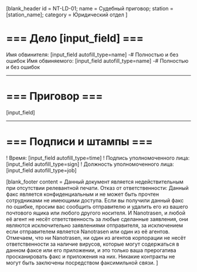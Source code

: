 [blank_header
id = NT-LD-01;
name = Судебный приговор;
station = [station_name];
category = Юридический отдел
]

# === Дело [input_field] ===

Имя обвинителя: [input_field autofill_type=name]
-# Полностью и без ошибок
Имя обвиняемого: [input_field autofill_type=name]
-# Полностью и без ошибок

---

# === Приговор ===

[input_field]

---

# === Подписи и штампы ===

! Время: [input_field autofill_type=time]
! Подпись уполномоченного лица: [input_field autofill_type=sign]
! Должность уполномоченного лица:  [input_field autofill_type=job]

[blank_footer
content = Данный документ является недействительным при отсутствии релевантной печати.
Отказ от ответственности: Данный факс является конфиденциальным и не может быть прочтен сотрудниками не имеющими доступа. Если вы получили данный факс по ошибке, просим вас сообщить отправителю и удалить его из вашего почтового ящика или любого другого носителя. И Nanotrasen, и любой её агент не несёт ответственность за любые сделанные заявления, они являются исключительно заявлениями отправителя, за исключением если отправителем является Nanotrasen или один из её агентов. Отмечаем, что ни Nanotrasen, ни один из агентов корпорации не несёт ответственности за наличие вирусов, которые могут содержаться в данном факсе или его приложении, и это только ваша прерогатива просканировать факс и приложения на них. Никакие контракты не могут быть заключены посредством факсимильной связи.
]
